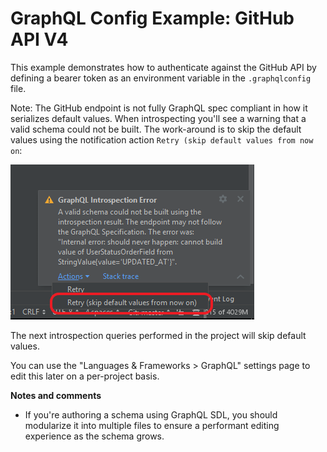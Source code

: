 # GraphQL Config Example: GitHub API V4

This example demonstrates how to authenticate against the GitHub API by defining a bearer token as an environment variable
in the `.graphqlconfig` file.

Note: The GitHub endpoint is not fully GraphQL spec compliant in how it serializes default values.
When introspecting you'll see a warning that a valid schema could not be built. The work-around is
to skip the default values using the notification action `Retry (skip default values from now on`:
  
![](github-introspection.png)

The next introspection queries performed in the project will skip default values.

You can use the "Languages & Frameworks > GraphQL" settings page to edit this later on a per-project basis. 

__Notes and comments__
- If you're authoring a schema using GraphQL SDL, you should modularize it into multiple files to ensure a performant editing experience
  as the schema grows.